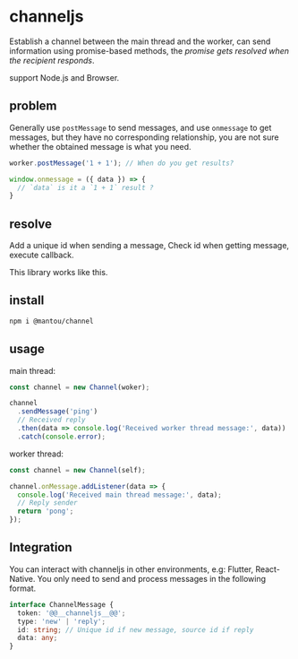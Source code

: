 # channeljs

Establish a channel between the main thread and the worker,
can send information using promise-based methods,
the _promise gets resolved when the recipient responds_.

support Node.js and Browser.

## problem

Generally use `postMessage` to send messages,
and use `onmessage` to get messages,
but they have no corresponding relationship,
you are not sure whether the obtained message is what you need.

```js
worker.postMessage('1 + 1'); // When do you get results?

window.onmessage = ({ data }) => {
  // `data` is it a `1 + 1` result ?
}
```

## resolve

Add a unique id when sending a message,
Check id when getting message, execute callback.

This library works like this.

## install

```bash
npm i @mantou/channel
```

## usage

main thread:

```js
const channel = new Channel(woker);

channel
  .sendMessage('ping')
  // Received reply
  .then(data => console.log('Received worker thread message:', data))
  .catch(console.error);
```

worker thread:

```js
const channel = new Channel(self);

channel.onMessage.addListener(data => {
  console.log('Received main thread message:', data);
  // Reply sender
  return 'pong';
});
```

## Integration

You can interact with channeljs in other environments, e.g: Flutter, React-Native.
You only need to send and process messages in the following format.

```ts
interface ChannelMessage {
  token: '@@__channeljs__@@';
  type: 'new' | 'reply';
  id: string; // Unique id if new message, source id if reply
  data: any;
}
```